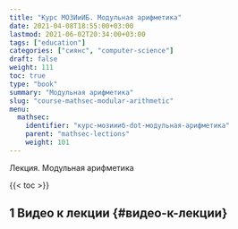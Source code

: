 ```yaml
---
title: "Курс МОЗИиИБ. Модульная арифметика"
date: 2021-04-08T18:55:00+03:00
lastmod: 2021-06-02T20:34:00+03:00
tags: ["education"]
categories: ["сиянс", "computer-science"]
draft: false
weight: 111
toc: true
type: "book"
summary: "Модульная арифметика"
slug: "course-mathsec-modular-arithmetic"
menu:
  mathsec:
    identifier: "курс-мозиииб-dot-модульная-арифметика"
    parent: "mathsec-lections"
    weight: 101
---
```


Лекция. Модульная арифметика

<!--more-->

{{< toc >}}


## <span class="section-num">1</span> Видео к лекции {#видео-к-лекции}
